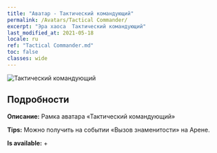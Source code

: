 ```yaml
---
title: "Аватар - Тактический командующий"
permalink: /Avatars/Tactical Commander/
excerpt: "Эра хаоса  Тактический командующий"
last_modified_at: 2021-05-18
locale: ru
ref: "Tactical Commander.md"
toc: false
classes: wide
---
```

 ![Тактический командующий](/images/a/avatarFrame_20.png)

## Подробности

 **Описание:** Рамка аватара «Тактический командующий» 

 **Tips:** Можно получить на событии «Вызов знаменитости» на Арене. 

 **Is available:**  + 

